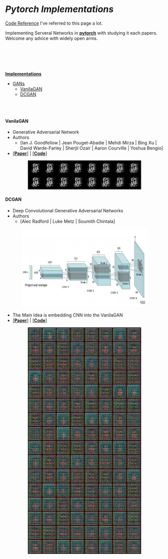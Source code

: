 # _*Pytorch Implementations*_

[Code Reference](https://github.com/eriklindernoren/PyTorch-GAN)   I've referred to this page a lot.


Implementing Serveral Networks in [**pytorch**](https://pytorch.org) with studying it each papers. Welcome any advice with widely open arms.

<br></br>
<br></br>

[**Implementations**](#Implementations)
 + [GANs](#Gans)
   + [VanilaGAN](#vanilagan)
   + [DCGAN](#dcgan)

<br></br>

#### VanilaGAN
- Generative Adversarial Network
- Authors 
  - [Ian J. Goodfellow | Jean Pouget-Abadie | Mehdi Mirza | Bing Xu | David Warde-Farley | Sherjil Ozair | Aaron Courville | Yoshua Bengio]
- [[**Paper**]](https://arxiv.org/abs/1406.2661) | [[**Code**]](./Implementations/GANs/VanilaGAN/VanilaGAN.ipynb)
<p align="center">
    <img src='./gifs/VanilaGAN.gif' width="360"\>
</p>

#### DCGAN
- Deep Convolutional Generative Adversarial Networks
- Authors 
  - [Alec Radford | Luke Metz | Soumith Chintala]
<p align="center">
    <img src="./imgs/DCGAN.png" width="400" height="250"\>
</p>

- The Main Idea is embedding CNN into the VanilaGAN
- [[**Paper**]](https://arxiv.org/abs/1511.06434) | [[**Code**]](./Implementations/GANs/DCGAN/DCGAN.ipynb)
<p align="center">
    <img src='./gifs/DCGAN.gif' width="360"\>
</p>
